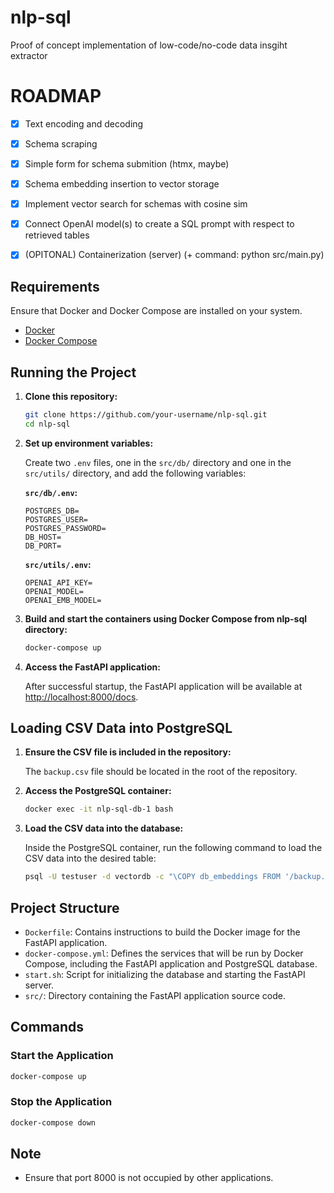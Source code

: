 # nlp-sql
Proof of concept implementation of low-code/no-code data insgiht extractor


# ROADMAP

- [x] Text encoding and decoding 
- [x] Schema scraping
- [x] Simple form for schema submition (htmx, maybe)
- [x] Schema embedding insertion to vector storage
- [x] Implement vector search for schemas with cosine sim
- [x] Connect OpenAI model(s) to create a SQL prompt with respect to retrieved tables
- [x] (OPITONAL) Containerization (server) (+ command: python src/main.py)


## Requirements

Ensure that Docker and Docker Compose are installed on your system.

- [Docker](https://docs.docker.com/get-docker/)
- [Docker Compose](https://docs.docker.com/compose/install/)

## Running the Project

1. **Clone this repository:**

   ```bash
   git clone https://github.com/your-username/nlp-sql.git
   cd nlp-sql
   ```

2. **Set up environment variables:**

   Create two `.env` files, one in the `src/db/` directory and one in the `src/utils/` directory, and add the following variables:

   **`src/db/.env`:**

   ```env
   POSTGRES_DB=
   POSTGRES_USER=
   POSTGRES_PASSWORD=
   DB_HOST=
   DB_PORT=
   ```

   **`src/utils/.env`:**

   ```env
   OPENAI_API_KEY=
   OPENAI_MODEL=
   OPENAI_EMB_MODEL=
   ```

3. **Build and start the containers using Docker Compose from nlp-sql directory:**

   ```bash
   docker-compose up 
   ```

3. **Access the FastAPI application:**

   After successful startup, the FastAPI application will be available at [http://localhost:8000/docs](http://localhost:8000/docs).

## Loading CSV Data into PostgreSQL

1. **Ensure the CSV file is included in the repository:**

   The `backup.csv` file should be located in the root of the repository.

2. **Access the PostgreSQL container:**

   ```bash
   docker exec -it nlp-sql-db-1 bash
   ```

3. **Load the CSV data into the database:**

   Inside the PostgreSQL container, run the following command to load the CSV data into the desired table:

   ```bash
   psql -U testuser -d vectordb -c "\COPY db_embeddings FROM '/backup.csv' CSV HEADER;"
   ```

## Project Structure

- `Dockerfile`: Contains instructions to build the Docker image for the FastAPI application.
- `docker-compose.yml`: Defines the services that will be run by Docker Compose, including the FastAPI application and PostgreSQL database.
- `start.sh`: Script for initializing the database and starting the FastAPI server.
- `src/`: Directory containing the FastAPI application source code.

## Commands

### Start the Application

```bash
docker-compose up 
```

### Stop the Application

```bash
docker-compose down
```

## Note

- Ensure that port 8000 is not occupied by other applications.
